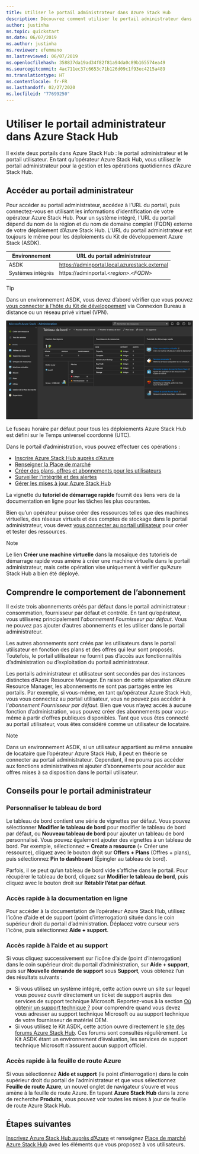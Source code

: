 ```yaml
---
title: Utiliser le portail administrateur dans Azure Stack Hub
description: Découvrez comment utiliser le portail administrateur dans Azure Stack Hub.
author: justinha
ms.topic: quickstart
ms.date: 06/07/2019
ms.author: justinha
ms.reviewer: efemmano
ms.lastreviewed: 06/07/2019
ms.openlocfilehash: 358837da19ad34f82f81a94da0c89b165574ea49
ms.sourcegitcommit: 4ac711ec37c6653c71b126d09c1f93ec4215a489
ms.translationtype: HT
ms.contentlocale: fr-FR
ms.lasthandoff: 02/27/2020
ms.locfileid: "77699250"
---
```

# <a name="use-the-administrator-portal-in-azure-stack-hub"></a>Utiliser le portail administrateur dans Azure Stack Hub

Il existe deux portails dans Azure Stack Hub : le portail administrateur et le portail utilisateur. En tant qu’opérateur Azure Stack Hub, vous utilisez le portail administrateur pour la gestion et les opérations quotidiennes d’Azure Stack Hub.

## <a name="access-the-administrator-portal"></a>Accéder au portail administrateur

Pour accéder au portail administrateur, accédez à l’URL du portail, puis connectez-vous en utilisant les informations d’identification de votre opérateur Azure Stack Hub. Pour un système intégré, l’URL du portail dépend du nom de la région et du nom de domaine complet (FQDN) externe de votre déploiement d’Azure Stack Hub. L’URL du portail administrateur est toujours le même pour les déploiements du Kit de développement Azure Stack (ASDK).

| Environnement | URL du portail administrateur |   
| -- | -- | 
| ASDK| https://adminportal.local.azurestack.external  |
| Systèmes intégrés | https://adminportal.&lt;*region*&gt;.&lt;*FQDN*&gt; | 
| | |

> [!TIP]
> Dans un environnement ASDK, vous devez d’abord vérifier que vous pouvez [vous connecter à l’hôte du Kit de développement](../asdk/asdk-connect.md) via Connexion Bureau à distance ou un réseau privé virtuel (VPN).

 ![Portail administrateur Azure Stack Hub](media/azure-stack-manage-portals/admin-portal.png)

Le fuseau horaire par défaut pour tous les déploiements Azure Stack Hub est défini sur le Temps universel coordonné (UTC).

Dans le portail d’administration, vous pouvez effectuer ces opérations :

* [Inscrire Azure Stack Hub auprès d’Azure](azure-stack-registration.md)
* [Renseigner la Place de marché](azure-stack-download-azure-marketplace-item.md)
* [Créer des plans, offres et abonnements pour les utilisateurs](service-plan-offer-subscription-overview.md)
* [Surveiller l’intégrité et des alertes](azure-stack-monitor-health.md)
* [Gérer les mises à jour Azure Stack Hub](azure-stack-updates.md)

La vignette du **tutoriel de démarrage rapide** fournit des liens vers de la documentation en ligne pour les tâches les plus courantes.

Bien qu’un opérateur puisse créer des ressources telles que des machines virtuelles, des réseaux virtuels et des comptes de stockage dans le portail administrateur, vous devez [vous connecter au portail utilisateur](../user/azure-stack-use-portal.md) pour créer et tester des ressources.

>[!NOTE]
>Le lien **Créer une machine virtuelle** dans la mosaïque des tutoriels de démarrage rapide vous amène à créer une machine virtuelle dans le portail administrateur, mais cette opération vise uniquement à vérifier qu’Azure Stack Hub a bien été déployé.

## <a name="understand-subscription-behavior"></a>Comprendre le comportement de l’abonnement

Il existe trois abonnements créés par défaut dans le portail administrateur : consommation, fournisseur par défaut et contrôle. En tant qu’opérateur, vous utiliserez principalement l’*abonnement Fournisseur par défaut*. Vous ne pouvez pas ajouter d’autres abonnements et les utiliser dans le portail administrateur.

Les autres abonnements sont créés par les utilisateurs dans le portail utilisateur en fonction des plans et des offres qui leur sont proposés. Toutefois, le portail utilisateur ne fournit pas d’accès aux fonctionnalités d’administration ou d’exploitation du portail administrateur.

Les portails administrateur et utilisateur sont secondés par des instances distinctes d’Azure Resource Manager. En raison de cette séparation d’Azure Resource Manager, les abonnements ne sont pas partagés entre les portails. Par exemple, si vous-même, en tant qu’opérateur Azure Stack Hub, vous vous connectez au portail utilisateur, vous ne pouvez pas accéder à l’*abonnement Fournisseur par défaut*. Bien que vous n’ayez accès à aucune fonction d’administration, vous pouvez créer des abonnements pour vous-même à partir d’offres publiques disponibles. Tant que vous êtes connecté au portail utilisateur, vous êtes considéré comme un utilisateur de locataire.

  >[!NOTE]
  >Dans un environnement ASDK, si un utilisateur appartient au même annuaire de locataire que l’opérateur Azure Stack Hub, il peut en théorie se connecter au portail administrateur. Cependant, il ne pourra pas accéder aux fonctions administratives ni ajouter d’abonnements pour accéder aux offres mises à sa disposition dans le portail utilisateur.

## <a name="administrator-portal-tips"></a>Conseils pour le portail administrateur

### <a name="customize-the-dashboard"></a>Personnaliser le tableau de bord

Le tableau de bord contient une série de vignettes par défaut. Vous pouvez sélectionner **Modifier le tableau de bord** pour modifier le tableau de bord par défaut, ou **Nouveau tableau de bord** pour ajouter un tableau de bord personnalisé. Vous pouvez également ajouter des vignettes à un tableau de bord. Par exemple, sélectionnez **+ Create a resource** (+ Créer une ressource), cliquez avec le bouton droit sur **Offers + Plans** (Offres + plans), puis sélectionnez **Pin to dashboard** (Épingler au tableau de bord).

Parfois, il se peut qu’un tableau de bord vide s’affiche dans le portail. Pour récupérer le tableau de bord, cliquez sur **Modifier le tableau de bord**, puis cliquez avec le bouton droit sur **Rétablir l’état par défaut**.

### <a name="quick-access-to-online-documentation"></a>Accès rapide à la documentation en ligne

Pour accéder à la documentation de l’opérateur Azure Stack Hub, utilisez l’icône d’aide et de support (point d’interrogation) située dans le coin supérieur droit du portail d’administration. Déplacez votre curseur vers l’icône, puis sélectionnez **Aide + support**.

### <a name="quick-access-to-help-and-support"></a>Accès rapide à l’aide et au support

Si vous cliquez successivement sur l’icône d’aide (point d’interrogation) dans le coin supérieur droit du portail d’administration, sur **Aide + support**, puis sur **Nouvelle demande de support** sous **Support**, vous obtenez l’un des résultats suivants :

- Si vous utilisez un système intégré, cette action ouvre un site sur lequel vous pouvez ouvrir directement un ticket de support auprès des services de support technique Microsoft. Reportez-vous à la section [Où obtenir un support technique ?](azure-stack-manage-basics.md#where-to-get-support) pour comprendre quand vous devez vous adresser au support technique Microsoft ou au support technique de votre fournisseur de matériel OEM.
- Si vous utilisez le Kit ASDK, cette action ouvre directement le [site des forums Azure Stack Hub](https://social.msdn.microsoft.com/Forums/home?forum=AzureStack). Ces forums sont consultés régulièrement. Le Kit ASDK étant un environnement d’évaluation, les services de support technique Microsoft n’assurent aucun support officiel.

### <a name="quick-access-to-the-azure-roadmap"></a>Accès rapide à la feuille de route Azure

Si vous sélectionnez **Aide et support** (le point d’interrogation) dans le coin supérieur droit du portail de l’administrateur et que vous sélectionnez **Feuille de route Azure**, un nouvel onglet de navigateur s’ouvre et vous amène à la feuille de route Azure. En tapant **Azure Stack Hub** dans la zone de recherche **Produits**, vous pouvez voir toutes les mises à jour de feuille de route Azure Stack Hub.

## <a name="next-steps"></a>Étapes suivantes

[Inscrivez Azure Stack Hub auprès d’Azure](azure-stack-registration.md) et renseignez [Place de marché Azure Stack Hub](azure-stack-marketplace.md) avec les éléments que vous proposez à vos utilisateurs.
